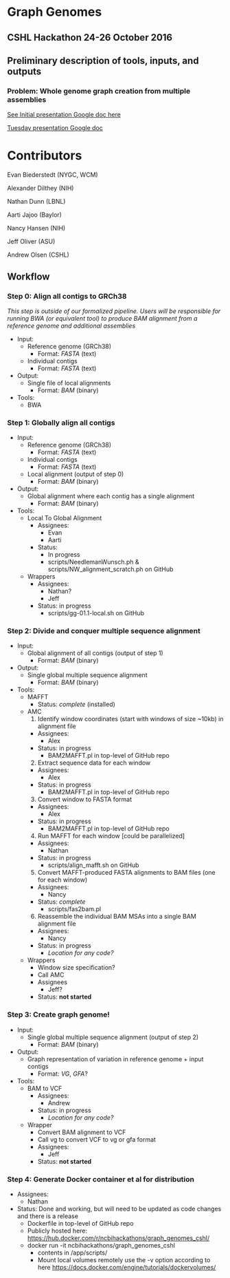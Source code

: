 # Graph Genomes
## CSHL Hackathon 24-26 October 2016

## Preliminary description of tools, inputs, and outputs
### Problem: Whole genome graph creation from multiple assemblies

[See Initial presentation Google doc here](https://docs.google.com/a/lbl.gov/presentation/d/17MTjobkF-wfgamiK2NDwoRGQzlEJ1nzw8VtPqNGBZDI/edit?usp=sharing)

[Tuesday presentation Google doc](https://docs.google.com/presentation/d/1sEx0Q0LdAuBQF0t-JJbwZuXHNvDDwxHrevyfoYrxi68/edit?usp=sharing)


# Contributors 

Evan Biederstedt (NYGC, WCM)

Alexander Dilthey (NIH)

Nathan Dunn (LBNL)

Aarti Jajoo (Baylor)

Nancy Hansen (NIH)

Jeff Oliver (ASU)

Andrew Olsen (CSHL)


## Workflow
### Step 0: Align all contigs to GRCh38
_This step is outside of our formalized pipeline. Users will be responsible for
running BWA (or equivalent tool) to produce BAM alignment from a reference
genome and additional assemblies_
+ Input:
  + Reference genome (GRCh38)
    + Format: _FASTA_ (text)
  + Individual contigs
    + Format: _FASTA_ (text)
+ Output:
  + Single file of local alignments
    + Format: _BAM_ (binary)
+ Tools:
  + BWA

### Step 1: Globally align all contigs
+ Input:
  + Reference genome (GRCh38)
    + Format: _FASTA_ (text)
  + Individual contigs
    + Format: _FASTA_ (text)
  + Local alignment (output of step 0)
    + Format: _BAM_ (binary)
+ Output:
  + Global alignment where each contig has a single alignment
    + Format: _BAM_ (binary)
+ Tools:
  + Local To Global Alignment
    + Assignees:
      + Evan
      + Aarti
    + Status:
      + In progress
      + scripts/NeedlemanWunsch.ph & scripts/NW_alignment_scratch.ph on GitHub
  + Wrappers
    + Assignees:
      + Nathan?
      + Jeff
    + Status: in progress
      + scripts/gg-01.1-local.sh on GitHub

### Step 2: Divide and conquer multiple sequence alignment
+ Input:
  + Global alignment of all contigs (output of step 1)
    + Format: _BAM_ (binary)
+ Output:
  + Single global multiple sequence alignment
    + Format: _BAM_ (binary)
+ Tools:
  + MAFFT
    + Status: _complete_ (installed)
  + AMC
    1. Identify window coordinates (start with windows of size ~10kb) in
    alignment file
      + Assignees:
        + Alex
      + Status: in progress
        + BAM2MAFFT.pl in top-level of GitHub repo
    2. Extract sequence data for each window
      + Assignees:
        + Alex
      + Status: in progress
        + BAM2MAFFT.pl in top-level of GitHub repo
    3. Convert window to FASTA format
      + Assignees:
        + Alex
      + Status: in progress
        + BAM2MAFFT.pl in top-level of GitHub repo
    4. Run MAFFT for each window [could be parallelized]
      + Assignees:
        + Nathan
      + Status: in progress
        + scripts/align_mafft.sh on GitHub
    5. Convert MAFFT-produced FASTA alignments to BAM files (one for each
    window)
      + Assignees:
        + Nancy
      + Status: _complete_
        + scripts/fas2bam.pl
    6. Reassemble the individual BAM MSAs into a single BAM alignment file
      + Assignees:
        + Nancy
      + Status: in progress
        + _Location for any code?_
  + Wrappers
    + Window size specification?
    + Call AMC
    + Assignees
      + Jeff?
    + Status: **not started**

### Step 3: Create graph genome!
+ Input:
  + Single global multiple sequence alignment (output of step 2)
    + Format: _BAM_ (binary)
+ Output:
  + Graph representation of variation in reference genome + input contigs
    + Format: _VG_, _GFA_?
+ Tools:
  + BAM to VCF
    + Assignees:
      + Andrew
    + Status: in progress
      + _Location for any code?_
  + Wrapper
    + Convert BAM alignment to VCF
    + Call vg to convert VCF to vg or gfa format
    + Assignees:
      + Jeff
    + Status: **not started**

### Step 4: Generate Docker container et al for distribution
+ Assignees:
  + Nathan
+ Status: Done and working, but will need to be updated as code changes and there is a release
  + Dockerfile in top-level of GitHub repo
  + Publicly hosted here: https://hub.docker.com/r/ncbihackathons/graph_genomes_cshl/
  + docker run -it ncbihackathons/graph_genomes_cshl 
    + contents in /app/scripts/ 
    + Mount local volumes remotely use the -v option according to here https://docs.docker.com/engine/tutorials/dockervolumes/
